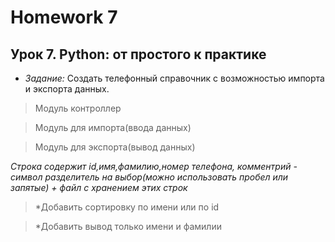 # Homework 7

## Урок 7. Python: от простого к практике

* *Задание:* Создать телефонный справочник с возможностью импорта и экспорта данных.

>Модуль контроллер

>Модуль для импорта(ввода данных)

>Модуль для экспорта(вывод данных)

*Строка содержит id,имя,фамилию,номер телефона, комментрий - символ разделитель на выбор(можно использовать пробел или запятые) + файл с хранением этих строк*

>*Добавить сортировку по имени или по id

>*Добавить вывод только имени и фамилии
